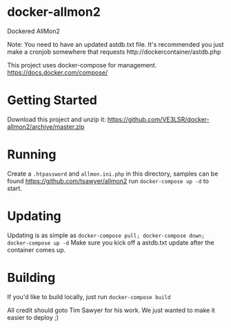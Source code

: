 # docker-allmon2
Dockered AllMon2

Note: You need to have an updated astdb.txt file. It's recommended you just make a cronjob somewhere that requests http://dockercontainer/astdb.php

This project uses docker-compose for management. https://docs.docker.com/compose/

# Getting Started

Download this project and unzip it: https://github.com/VE3LSR/docker-allmon2/archive/master.zip

# Running

Create a `.htpassword` and `allmon.ini.php` in this directory, samples can be found https://github.com/tsawyer/allmon2
run `docker-compose up -d` to start.

# Updating

Updating is as simple as `docker-compose pull; docker-compose down; docker-compose up -d` 
Make sure you kick off a astdb.txt update after the container comes up.

# Building

If you'd like to build locally, just run `docker-compose build`

All credit should goto Tim Sawyer for his work. We just wanted to make it easier to deploy ;)
